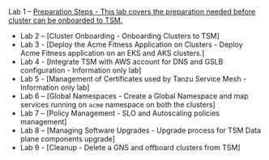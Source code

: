 
Lab 1 – [Preparation Steps - This lab covers the preparation needed before cluster can be onboarded to TSM.](./01-Tanzu-Service-Mesh-Pre-Check.md)
- Lab 2 – [Cluster Onboarding - Onboarding Clusters to TSM]
- Lab 3 - [Deploy the Acme Fitness Application on Clusters - Deploy Acme Fitness application on an EKS and AKS clusters.]
- Lab 4 - [Integrate TSM with AWS account for DNS and GSLB configuration - Information only lab]
- Lab 5 - [Management of Certificates used by Tanzu Service Mesh - Information only lab]
- Lab 6 – [Global Namespaces - Create a Global Namespace and map services running on `acme` namespace on both the clusters]
- Lab 7 – [Policy Management - SLO and Autoscaling policies management]
- Lab 8 – [Managing Software Upgrades - Upgrade process for TSM Data plane components upgrade]
- Lab 9 - [Cleanup - Delete a GNS and offboard clusters from TSM]
